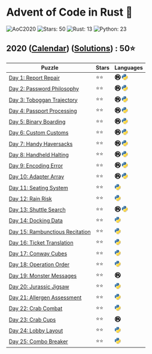 # Advent of Code in Rust 🦀

![AoC2020](https://img.shields.io/badge/Advent_of_Code-2020-8A2BE2)
![Stars: 50](https://img.shields.io/badge/Stars-50⭐-blue)
![Rust: 13](https://img.shields.io/badge/Rust-13-cyan?logo=Rust)
![Python: 23](https://img.shields.io/badge/Python-23-cyan?logo=Python)

## 2020 ([Calendar](https://adventofcode.com/2020)) ([Solutions](../2020/)) : 50⭐

Puzzle                                                                  | Stars | Languages
----------------------------------------------------------------------- | ----- | -----------
[Day 1: Report Repair](https://adventofcode.com/2020/day/1)             | ⭐⭐  | [![Rust](../scripts/assets/rust.png)](../2020/day1/day1.rs) [![Python](../scripts/assets/python.png)](../2020/day1/day1.py)
[Day 2: Password Philosophy](https://adventofcode.com/2020/day/2)       | ⭐⭐  | [![Rust](../scripts/assets/rust.png)](../2020/day2/day2.rs) [![Python](../scripts/assets/python.png)](../2020/day2/day2.py)
[Day 3: Toboggan Trajectory](https://adventofcode.com/2020/day/3)       | ⭐⭐  | [![Rust](../scripts/assets/rust.png)](../2020/day3/day3.rs) [![Python](../scripts/assets/python.png)](../2020/day3/day3.py)
[Day 4: Passport Processing](https://adventofcode.com/2020/day/4)       | ⭐⭐  | [![Rust](../scripts/assets/rust.png)](../2020/day4/day4.rs) [![Python](../scripts/assets/python.png)](../2020/day4/day4.py)
[Day 5: Binary Boarding](https://adventofcode.com/2020/day/5)           | ⭐⭐  | [![Rust](../scripts/assets/rust.png)](../2020/day5/day5.rs) [![Python](../scripts/assets/python.png)](../2020/day5/day5.py)
[Day 6: Custom Customs](https://adventofcode.com/2020/day/6)            | ⭐⭐  | [![Rust](../scripts/assets/rust.png)](../2020/day6/day6.rs) [![Python](../scripts/assets/python.png)](../2020/day6/day6.py)
[Day 7: Handy Haversacks](https://adventofcode.com/2020/day/7)          | ⭐⭐  | [![Rust](../scripts/assets/rust.png)](../2020/day7/day7.rs) [![Python](../scripts/assets/python.png)](../2020/day7/day7.py)
[Day 8: Handheld Halting](https://adventofcode.com/2020/day/8)          | ⭐⭐  | [![Rust](../scripts/assets/rust.png)](../2020/day8/day8.rs) [![Python](../scripts/assets/python.png)](../2020/day8/day8.py)
[Day 9: Encoding Error](https://adventofcode.com/2020/day/9)            | ⭐⭐  | [![Rust](../scripts/assets/rust.png)](../2020/day9/day9.rs) [![Python](../scripts/assets/python.png)](../2020/day9/day9.py)
[Day 10: Adapter Array](https://adventofcode.com/2020/day/10)           | ⭐⭐  | [![Rust](../scripts/assets/rust.png)](../2020/day10/day10.rs) [![Python](../scripts/assets/python.png)](../2020/day10/day10.py)
[Day 11: Seating System](https://adventofcode.com/2020/day/11)          | ⭐⭐  | [![Python](../scripts/assets/python.png)](../2020/day11/day11.py)
[Day 12: Rain Risk](https://adventofcode.com/2020/day/12)               | ⭐⭐  | [![Python](../scripts/assets/python.png)](../2020/day12/day12.py)
[Day 13: Shuttle Search](https://adventofcode.com/2020/day/13)          | ⭐⭐  | [![Rust](../scripts/assets/rust.png)](../2020/day13/day13.rs) [![Python](../scripts/assets/python.png)](../2020/day13/day13.py)
[Day 14: Docking Data](https://adventofcode.com/2020/day/14)            | ⭐⭐  | [![Python](../scripts/assets/python.png)](../2020/day14/day14.py)
[Day 15: Rambunctious Recitation](https://adventofcode.com/2020/day/15) | ⭐⭐  | [![Python](../scripts/assets/python.png)](../2020/day15/day15.py)
[Day 16: Ticket Translation](https://adventofcode.com/2020/day/16)      | ⭐⭐  | [![Python](../scripts/assets/python.png)](../2020/day16/day16.py)
[Day 17: Conway Cubes](https://adventofcode.com/2020/day/17)            | ⭐⭐  | [![Python](../scripts/assets/python.png)](../2020/day17/day17.py)
[Day 18: Operation Order](https://adventofcode.com/2020/day/18)         | ⭐⭐  | [![Python](../scripts/assets/python.png)](../2020/day18/day18.py)
[Day 19: Monster Messages](https://adventofcode.com/2020/day/19)        | ⭐⭐  | [![Rust](../scripts/assets/rust.png)](../2020/day19/day19.rs)
[Day 20: Jurassic Jigsaw](https://adventofcode.com/2020/day/20)         | ⭐⭐  | [![Python](../scripts/assets/python.png)](../2020/day20/day20.py)
[Day 21: Allergen Assessment](https://adventofcode.com/2020/day/21)     | ⭐⭐  | [![Python](../scripts/assets/python.png)](../2020/day21/day21.py)
[Day 22: Crab Combat](https://adventofcode.com/2020/day/22)             | ⭐⭐  | [![Python](../scripts/assets/python.png)](../2020/day22/day22.py)
[Day 23: Crab Cups](https://adventofcode.com/2020/day/23)               | ⭐⭐  | [![Rust](../scripts/assets/rust.png)](../2020/day23/day23.rs)
[Day 24: Lobby Layout](https://adventofcode.com/2020/day/24)            | ⭐⭐  | [![Python](../scripts/assets/python.png)](../2020/day24/day24.py)
[Day 25: Combo Breaker](https://adventofcode.com/2020/day/25)           | ⭐⭐  | [![Python](../scripts/assets/python.png)](../2020/day25/day25.py)
